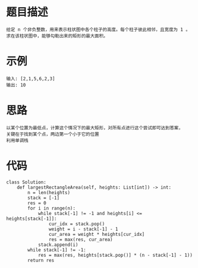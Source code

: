 # 题目描述
    给定 n 个非负整数，用来表示柱状图中各个柱子的高度。每个柱子彼此相邻，且宽度为 1 。
    求在该柱状图中，能够勾勒出来的矩形的最大面积。
# 示例
    输入: [2,1,5,6,2,3]
    输出: 10
# 思路
    以某个位置为最低点，计算这个情况下的最大矩形，对所有点进行这个尝试即可达到答案，
    关键在于找到某个点，两边第一个小于它的位置
    利用单调栈
# 代码
```
class Solution:
    def largestRectangleArea(self, heights: List[int]) -> int:
        n = len(heights)
        stack = [-1]
        res = 0
        for i in range(n):
            while stack[-1] != -1 and heights[i] <= heights[stack[-1]]:
                cur_idx = stack.pop()
                weight = i - stack[-1] - 1
                cur_area = weight * heights[cur_idx]
                res = max(res, cur_area)
            stack.append(i)
        while stack[-1] != -1:
            res = max(res, heights[stack.pop()] * (n - stack[-1] - 1))
        return res
```

